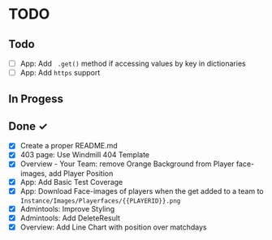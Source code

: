 # TODO

## Todo
- [ ] App: Add ` .get()` method if accessing values by key in dictionaries
- [ ] App: Add `https` support

## In Progess

## Done ✓
- [x] Create a proper README.md
- [x] 403 page: Use Windmill 404 Template
- [x] Overview - Your Team: remove Orange Background from Player face-images, add Player Position
- [x] App: Add Basic Test Coverage
- [x] App: Download Face-images of players when the get added to a team to `Instance/Images/Playerfaces/{{PLAYERID}}.png`
- [x] Admintools: Improve Styling
- [x] Admintools: Add DeleteResult
- [x] Overview: Add Line Chart with position over matchdays